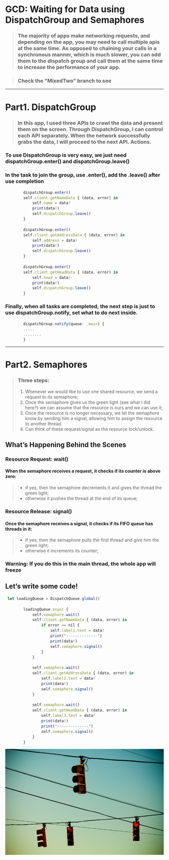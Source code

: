 # GCD: Waiting for Data using DispatchGroup and Semaphores

>### The majority of apps make networking requests, and depending on the app, you may need to call multiple apis at the same time. As opposed to chaining your calls in a synchronous manner, which is much slower, you can add them to the dispatch group and call them at the same time to increase the performance of your app.

>### Check the "MixedTwo" branch to see
***

# Part1. DispatchGroup
>### In this app, I used three APIs to crawl the data and present them on the screen. Through DispatchGroup, I can control each API separately. When the network successfully grabs the data, I will proceed to the next API. Actions.

### To use DispatchGroup is very easy, we just need         dispatchGroup.enter() and dispatchGroup.leave() 
### In the task to join the group, use .enter(), add the .leave() after use completion

```javascript
        dispatchGroup.enter()
        self.client.getNameData { (data, error) in
            self.name = data!
            print(data!)
            self.dispatchGroup.leave()
        }
        
        dispatchGroup.enter()
        self.client.getAddressData { (data, error) in
            self.address = data!
            print(data!)
            self.dispatchGroup.leave()
        }
        
        dispatchGroup.enter()
        self.client.getHeadData { (data, error) in
            self.head = data!
            print(data!)
            self.dispatchGroup.leave()
        }
```
### Finally, when all tasks are completed, the next step is just to use dispatchGroup.notify, set what to do next inside.
```javascript
        dispatchGroup.notify(queue: .main) {
        .....
        ........
        }
```

***

# Part2. Semaphores
>### Three steps:
>1. Whenever we would like to use one shared resource, we send a request to its semaphore;
>2. Once the semaphore gives us the green light (see what I did here?) we can assume that the resource is ours and we can use it;
>3. Once the resource is no longer necessary, we let the semaphore know by sending him a signal, allowing him to assign the resource to another thread. 
>4. Can think of these request/signal as the resource lock/unlock.


## What’s Happening Behind the Scenes
### Resource Request: wait()
#### When the semaphore receives a request, it checks if its counter is above zero: 

>- if yes, then the semaphore decrements it and gives the thread the green light;
>- otherwise it pushes the thread at the end of its queue;

### Resource Release: signal()
#### Once the semaphore receives a signal, it checks if its FIFO queue has threads in it:

>- if yes, then the semaphore pulls the first thread and give him the green light;
>- otherwise it increments its counter;

### Warning: If you do this in the main thread, the whole app will freeze 

## Let’s write some code!
```javascript
 let loadingQueue = DispatchQueue.global()
        
        loadingQueue.async {
            self.semaphore.wait()
            self.client.getNameData { (data, error) in
                if error == nil {
                    self.label1.text = data!
                    print("--------------")
                    print(data!)
                    self.semaphore.signal()
                }
            }
            
            self.semaphore.wait()
            self.client.getAddressData { (data, error) in
                self.label2.text = data!
                print(data!)
                self.semaphore.signal()
            }
            
            self.semaphore.wait()
            self.client.getHeadData { (data, error) in
                self.label3.text = data!
                print(data!)
                print("--------------")
                self.semaphore.signal()
            }
        }
```


![image](https://github.com/SpockHsueh/GCD-practice/blob/master/1_Nmcb2GTIk-PO0TNPNPD8Mw.jpeg)
